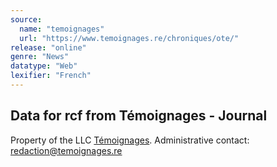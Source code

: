 ```yaml
---
source:
  name: "temoignages"
  url: "https://www.temoignages.re/chroniques/ote/"
release: "online"
genre: "News"
datatype: "Web"
lexifier: "French"
---
```


## Data for rcf from Témoignages - Journal

Property of the LLC [Témoignages](https://www.temoignages.re/). Administrative contact: [redaction@temoignages.re](mailto:redaction@temoignages.re)
